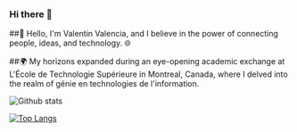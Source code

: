 ### Hi there 👋
##👋 Hello, I'm Valentin Valencia, and I believe in the power of connecting people, ideas, and technology. 🌐

##🌍 My horizons expanded during an eye-opening academic exchange at L'École de Technologie Supérieure in Montreal, Canada, where I delved into the realm of génie en technologies de l'information.

![Github stats](https://github-readme-stats.vercel.app/api?username=valentin387&theme=highcontrast&show_icons=true&count_private=true)

[![Top Langs](https://github-readme-stats.vercel.app/api/top-langs/?username=valentin387&layout=compact)](https://github.com/anuraghazra/github-readme-stats&layout=comapact)

<!--
**Valentin387/valentin387** is a ✨ _special_ ✨ repository because its `README.md` (this file) appears on your GitHub profile.

Here are some ideas to get you started:

- 🔭 I’m currently working on ...
- 🌱 I’m currently learning ...
- 👯 I’m looking to collaborate on ...
- 🤔 I’m looking for help with ...
- 💬 Ask me about ...
- 📫 How to reach me: ...
- 😄 Pronouns: ...
- ⚡ Fun fact: ...
-->
